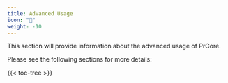 ```yaml
---
title: Advanced Usage
icon: "🎯"
weight: -10
---
```


This section will provide information about the advanced usage of PrCore.

Please see the following sections for more details:

{{< toc-tree >}}
